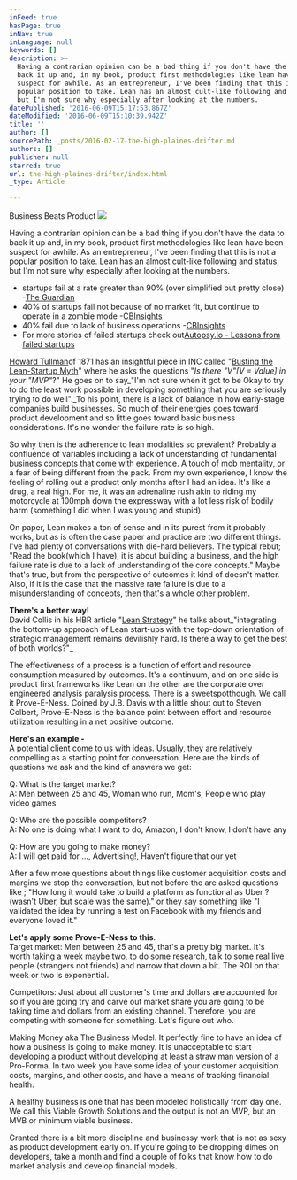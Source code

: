 ```yaml
---
inFeed: true
hasPage: true
inNav: true
inLanguage: null
keywords: []
description: >-
  Having a contrarian opinion can be a bad thing if you don't have the data to
  back it up and, in my book, product first methodologies like lean have been
  suspect for awhile. As an entrepreneur, I've been finding that this is not a
  popular position to take. Lean has an almost cult-like following and status,
  but I'm not sure why especially after looking at the numbers.
datePublished: '2016-06-09T15:17:53.867Z'
dateModified: '2016-06-09T15:10:39.942Z'
title: ''
author: []
sourcePath: _posts/2016-02-17-the-high-plaines-drifter.md
authors: []
publisher: null
starred: true
url: the-high-plaines-drifter/index.html
_type: Article

---
```

Business Beats Product ![](https://the-grid-user-content.s3-us-west-2.amazonaws.com/7c1fce5b-db2c-4506-828a-1e6f61df0162.jpg)

Having a contrarian opinion can be a bad thing if you don't have the data to back it up and, in my book, product first methodologies like lean have been suspect for awhile. As an entrepreneur, I've been finding that this is not a popular position to take. Lean has an almost cult-like following and status, but I'm not sure why especially after looking at the numbers.

* startups fail at a rate greater than 90% (over simplified but pretty close) -[The Guardian][0]
* 40% of startups fail not because of no market fit, but continue to operate in a zombie mode -[CBInsights][1]
* 40% fail due to lack of business operations -[CBInsights][1]
* For more stories of failed startups check out[Autopsy.io - Lessons from failed startups][2]

[Howard Tullman][3]of 1871 has an insightful piece in INC called "[Busting the Lean-Startup Myth][4]" where he asks the questions "_Is there "V"\[V = Value\] in your "MVP"_?" He goes on to say_"I'm not sure when it got to be Okay to try to do the least work possible in developing something that you are seriously trying to do well"._To his point, there is a lack of balance in how early-stage companies build businesses. So much of their energies goes toward product development and so little goes toward basic business considerations. It's no wonder the failure rate is so high.

So why then is the adherence to lean modalities so prevalent? Probably a confluence of variables including a lack of understanding of fundamental business concepts that come with experience. A touch of mob mentality, or a fear of being different from the pack. From my own experience, I know the feeling of rolling out a product only months after I had an idea. It's like a drug, a real high. For me, it was an adrenaline rush akin to riding my motorcycle at 100mph down the expressway with a lot less risk of bodily harm (something I did when I was young and stupid).

On paper, Lean makes a ton of sense and in its purest from it probably works, but as is often the case paper and practice are two different things. I've had plenty of conversations with die-hard believers. The typical rebut; "Read the book(which I have), it is about building a business, and the high failure rate is due to a lack of understanding of the core concepts." Maybe that's true, but from the perspective of outcomes it kind of doesn't matter. Also, if it is the case that the massive rate failure is due to a misunderstanding of concepts, then that's a whole other problem.

**There's a better way!**  
David Collis in his HBR article "[Lean Strategy][5]" he talks about_"integrating the bottom-up approach of Lean start-ups with the top-down orientation of strategic management remains devilishly hard. Is there a way to get the best of both worlds?"_

The effectiveness of a process is a function of effort and resource consumption measured by outcomes. It's a continuum, and on one side is product first frameworks like Lean on the other are the corporate over engineered analysis paralysis process. There is a sweetspotthough. We call it Prove-E-Ness. Coined by J.B. Davis with a little shout out to Steven Colbert, Prove-E-Ness is the balance point between effort and resource utilization resulting in a net positive outcome.

**Here's an example -**  
A potential client come to us with ideas. Usually, they are relatively compelling as a starting point for conversation. Here are the kinds of questions we ask and the kind of answers we get:

Q: What is the target market?  
A: Men between 25 and 45, Woman who run, Mom's, People who play video games 

Q: Who are the possible competitors?  
A: No one is doing what I want to do, Amazon, I don't know, I don't have any

Q: How are you going to make money?  
A: I will get paid for ..., Advertising!, Haven't figure that our yet

After a few more questions about things like customer acquisition costs and margins we stop the conversation, but not before the are asked questions like ; "How long it would take to build a platform as functional as Uber ?(wasn't Uber, but scale was the same)." or they say something like "I validated the idea by running a test on Facebook with my friends and everyone loved it."

**Let's apply some Prove-E-Ness to this**.  
Target market: Men between 25 and 45, that's a pretty big market. It's worth taking a week maybe two, to do some research, talk to some real live people (strangers not friends) and narrow that down a bit. The ROI on that week or two is exponential.

Competitors: Just about all customer's time and dollars are accounted for so if you are going try and carve out market share you are going to be taking time and dollars from an existing channel. Therefore, you are competing with someone for something. Let's figure out who.

Making Money aka The Business Model. It perfectly fine to have an idea of how a business is going to make money. It is unacceptable to start developing a product without developing at least a straw man version of a Pro-Forma. In two week you have some idea of your customer acquisition costs, margins, and other costs, and have a means of tracking financial health.

A healthy business is one that has been modeled holistically from day one. We call this Viable Growth Solutions and the output is not an MVP, but an MVB or minimum viable business.

Granted there is a bit more discipline and businessy work that is not as sexy as product development early on. If you're going to be dropping dimes on developers, take a month and find a couple of folks that know how to do market analysis and develop financial models.

[0]: https://www.theguardian.com/technology/2014/jun/28/silicon-valley-startup-failure-culture-success-myth
[1]: https://www.cbinsights.com/blog/startup-failure-reasons-top/
[2]: http://autopsy.io/
[3]: https://twitter.com/tullman
[4]: http://www.inc.com/howard-tullman/busting-the-lean-startup-myth.html
[5]: https://hbr.org/2016/03/lean-strategy